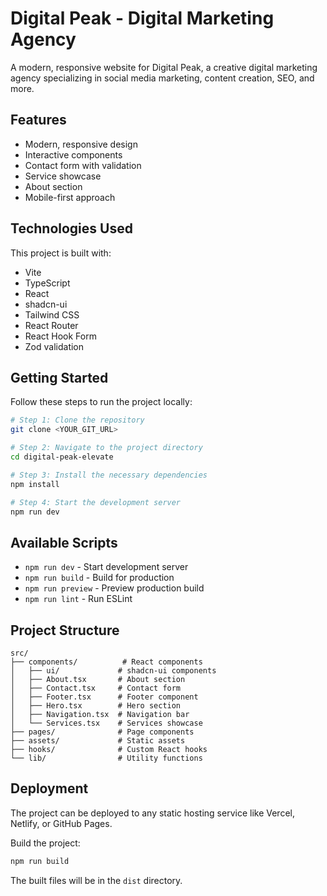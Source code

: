 # Digital Peak - Digital Marketing Agency

A modern, responsive website for Digital Peak, a creative digital marketing agency specializing in social media marketing, content creation, SEO, and more.

## Features

- Modern, responsive design
- Interactive components
- Contact form with validation
- Service showcase
- About section
- Mobile-first approach

## Technologies Used

This project is built with:

- Vite
- TypeScript
- React
- shadcn-ui
- Tailwind CSS
- React Router
- React Hook Form
- Zod validation

## Getting Started

Follow these steps to run the project locally:

```sh
# Step 1: Clone the repository
git clone <YOUR_GIT_URL>

# Step 2: Navigate to the project directory
cd digital-peak-elevate

# Step 3: Install the necessary dependencies
npm install

# Step 4: Start the development server
npm run dev
```

## Available Scripts

- `npm run dev` - Start development server
- `npm run build` - Build for production
- `npm run preview` - Preview production build
- `npm run lint` - Run ESLint

## Project Structure

```
src/
├── components/          # React components
│   ├── ui/             # shadcn-ui components
│   ├── About.tsx       # About section
│   ├── Contact.tsx     # Contact form
│   ├── Footer.tsx      # Footer component
│   ├── Hero.tsx        # Hero section
│   ├── Navigation.tsx  # Navigation bar
│   └── Services.tsx    # Services showcase
├── pages/              # Page components
├── assets/             # Static assets
├── hooks/              # Custom React hooks
└── lib/                # Utility functions
```

## Deployment

The project can be deployed to any static hosting service like Vercel, Netlify, or GitHub Pages.

Build the project:
```sh
npm run build
```

The built files will be in the `dist` directory.
